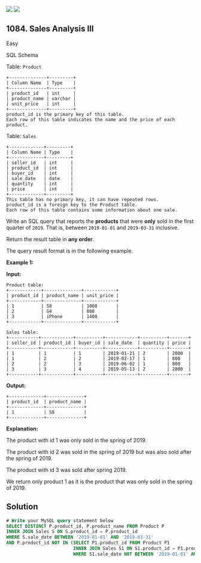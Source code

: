 [![](https://img.shields.io/github/stars/javadev/LeetCode-in-Java?label=Stars&style=flat-square)](https://github.com/javadev/LeetCode-in-Java)
[![](https://img.shields.io/github/forks/javadev/LeetCode-in-Java?label=Fork%20me%20on%20GitHub%20&style=flat-square)](https://github.com/javadev/LeetCode-in-Java/fork)

## 1084\. Sales Analysis III

Easy

SQL Schema

Table: `Product`

    +--------------+---------+
    | Column Name  | Type    |
    +--------------+---------+
    | product_id   | int     |
    | product_name | varchar |
    | unit_price   | int     |
    +--------------+---------+
    product_id is the primary key of this table.
    Each row of this table indicates the name and the price of each product. 

Table: `Sales`

    +-------------+---------+
    | Column Name | Type    |
    +-------------+---------+
    | seller_id   | int     |
    | product_id  | int     |
    | buyer_id    | int     |
    | sale_date   | date    |
    | quantity    | int     |
    | price       | int     |
    +-------------+---------+
    This table has no primary key, it can have repeated rows.
    product_id is a foreign key to the Product table.
    Each row of this table contains some information about one sale. 

Write an SQL query that reports the **products** that were **only** sold in the first quarter of `2019`. That is, between `2019-01-01` and `2019-03-31` inclusive.

Return the result table in **any order**.

The query result format is in the following example.

**Example 1:**

**Input:**

    Product table:
    +------------+--------------+------------+
    | product_id | product_name | unit_price |
    +------------+--------------+------------+
    | 1          | S8           | 1000       |
    | 2          | G4           | 800        |
    | 3          | iPhone       | 1400       |
    +------------+--------------+------------+
    
    Sales table:
    +-----------+------------+----------+------------+----------+-------+
    | seller_id | product_id | buyer_id | sale_date  | quantity | price |
    +-----------+------------+----------+------------+----------+-------+
    | 1         | 1          | 1        | 2019-01-21 | 2        | 2000  |
    | 1         | 2          | 2        | 2019-02-17 | 1        | 800   |
    | 2         | 2          | 3        | 2019-06-02 | 1        | 800   |
    | 3         | 3          | 4        | 2019-05-13 | 2        | 2800  |
    +-----------+------------+----------+------------+----------+-------+

**Output:**

    +-------------+--------------+
    | product_id  | product_name |
    +-------------+--------------+
    | 1           | S8           |
    +-------------+--------------+

**Explanation:**

The product with id 1 was only sold in the spring of 2019.

The product with id 2 was sold in the spring of 2019 but was also sold after the spring of 2019.

The product with id 3 was sold after spring 2019.

We return only product 1 as it is the product that was only sold in the spring of 2019.

## Solution

```sql
# Write your MySQL query statement below
SELECT DISTINCT P.product_id, P.product_name FROM Product P
INNER JOIN Sales S ON S.product_id = P.product_id
WHERE S.sale_date BETWEEN '2019-01-01' AND '2019-03-31'
AND P.product_id NOT IN (SELECT P1.product_id FROM Product P1
                         INNER JOIN Sales S1 ON S1.product_id = P1.product_id
                         WHERE S1.sale_date NOT BETWEEN '2019-01-01' AND '2019-03-31');
```